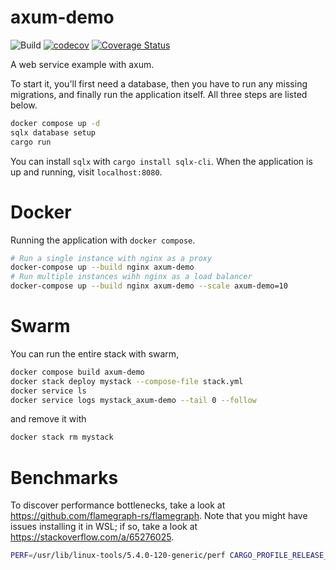 # axum-demo

![Build](https://github.com/rudsvar/axum-demo/actions/workflows/build-test-and-deploy.yml/badge.svg)
[![codecov](https://codecov.io/gh/rudsvar/axum-demo/graph/badge.svg?token=NP4U5LTC4D)](https://codecov.io/gh/rudsvar/axum-demo)
[![Coverage Status](https://coveralls.io/repos/github/rudsvar/axum-demo/badge.svg?branch=main)](https://coveralls.io/github/rudsvar/axum-demo?branch=main)

A web service example with axum.

To start it, you'll first need a database, then you have to run
any missing migrations, and finally run the application itself.
All three steps are listed below.

```sh
docker compose up -d
sqlx database setup
cargo run
```

You can install `sqlx` with `cargo install sqlx-cli`.
When the application is up and running, visit `localhost:8080`.


# Docker

Running the application with `docker compose`.

```sh
# Run a single instance with nginx as a proxy
docker-compose up --build nginx axum-demo
# Run multiple instances wihh nginx as a load balancer
docker-compose up --build nginx axum-demo --scale axum-demo=10
```

# Swarm

You can run the entire stack with swarm,

```sh
docker compose build axum-demo
docker stack deploy mystack --compose-file stack.yml
docker service ls
docker service logs mystack_axum-demo --tail 0 --follow
```

and remove it with

```sh
docker stack rm mystack
```

# Benchmarks

To discover performance bottlenecks, take a look at https://github.com/flamegraph-rs/flamegraph.
Note that you might have issues installing it in WSL; if so, take a look at https://stackoverflow.com/a/65276025.

```sh
PERF=/usr/lib/linux-tools/5.4.0-120-generic/perf CARGO_PROFILE_RELEASE_DEBUG=true cargo flamegraph
```
